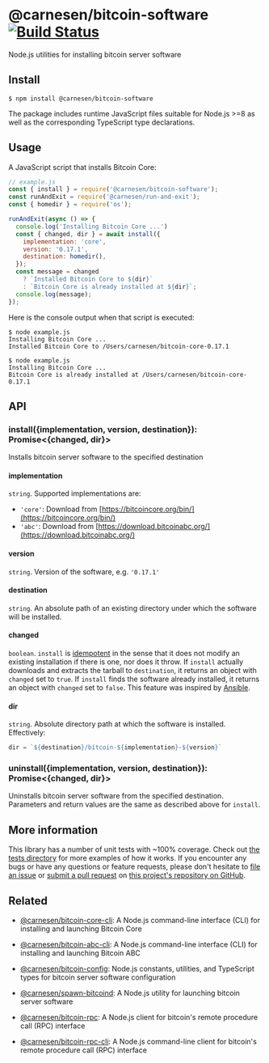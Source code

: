 # @carnesen/bitcoin-software [![Build Status](https://travis-ci.com/carnesen/bitcoin-software.svg?branch=master)](https://travis-ci.com/carnesen/bitcoin-software)

Node.js utilities for installing bitcoin server software

## Install
```
$ npm install @carnesen/bitcoin-software
```
The package includes runtime JavaScript files suitable for Node.js >=8 as well as the corresponding TypeScript type declarations.

## Usage

A JavaScript script that installs Bitcoin Core:

```js
// example.js
const { install } = require('@carnesen/bitcoin-software');
const runAndExit = require('@carnesen/run-and-exit');
const { homedir } = require('os');

runAndExit(async () => {
  console.log('Installing Bitcoin Core ...')
  const { changed, dir } = await install({
    implementation: 'core',
    version: '0.17.1',
    destination: homedir(),
  });
  const message = changed 
    ? `Installed Bitcoin Core to ${dir}`
    : `Bitcoin Core is already installed at ${dir}`;
  console.log(message);
});
```

Here is the console output when that script is executed:
```
$ node example.js
Installing Bitcoin Core ...
Installed Bitcoin Core to /Users/carnesen/bitcoin-core-0.17.1

$ node example.js
Installing Bitcoin Core ...
Bitcoin Core is already installed at /Users/carnesen/bitcoin-core-0.17.1
```

## API

### install({implementation, version, destination}): Promise<{changed, dir}>
Installs bitcoin server software to the specified destination

#### implementation
`string`. Supported implementations are:
- `'core'`: Download from [https://bitcoincore.org/bin/](https://bitcoincore.org/bin/)
- `'abc'`: Download from [https://download.bitcoinabc.org/](https://download.bitcoinabc.org/)

#### version
`string`. Version of the software, e.g. `'0.17.1'`

#### destination
`string`. An absolute path of an existing directory under which the software will be installed. 

#### changed
`boolean`. `install` is [idempotent](https://en.wikipedia.org/wiki/Idempotence) in the sense that it does not modify an existing installation if there is one, nor does it throw. If `install` actually downloads and extracts the tarball to `destination`, it returns an object with `changed` set to `true`. If `install` finds the software already installed, it returns an object with `changed` set to `false`. This feature was inspired by [Ansible](https://docs.ansible.com/ansible/latest/reference_appendices/common_return_values.html).

#### dir
`string`. Absolute directory path at which the software is installed. Effectively:
```ts
dir = `${destination}/bitcoin-${implementation}-${version}` 
```

### uninstall({implementation, version, destination}): Promise<{changed, dir}>
Uninstalls bitcoin server software from the specified destination. Parameters and return values are the same as described above for `install`.

## More information
This library has a number of unit tests with ~100% coverage. Check out [the tests directory](src/__tests__) for more examples of how it works. If you encounter any bugs or have any questions or feature requests, please don't hesitate to [file an issue](https://github.com/carnesen/bitcoin-software/issues/new) or [submit a pull request](https://github.com/carnesen/bitcoin-software/compare) on [this project's repository on GitHub](https://github.com/carnesen/bitcoin-software).

## Related
- [@carnesen/bitcoin-core-cli](https://github.com/carnesen/bitcoin-core-cli): A Node.js command-line interface (CLI) for installing and launching Bitcoin Core

- [@carnesen/bitcoin-abc-cli](https://github.com/carnesen/bitcoin-abc-cli): A Node.js command-line interface (CLI) for installing and launching Bitcoin ABC

- [@carnesen/bitcoin-config](https://github.com/carnesen/bitcoin-config): Node.js constants, utilities, and TypeScript types for bitcoin server software configuration

- [@carnesen/spawn-bitcoind](https://github.com/carnesen/spawn-bitcoind): A Node.js utility for launching bitcoin server software

- [@carnesen/bitcoin-rpc](https://github.com/carnesen/bitcoin-rpc): A Node.js client for bitcoin's remote procedure call (RPC) interface

- [@carnesen/bitcoin-rpc-cli](https://github.com/carnesen/bitcoin-rpc): A Node.js command-line client for bitcoin's remote procedure call (RPC) interface
